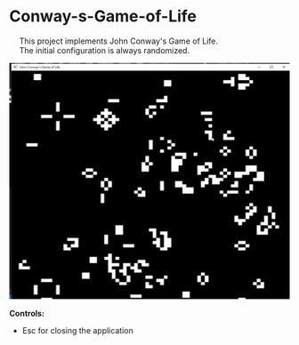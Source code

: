 # Conway-s-Game-of-Life

&emsp; This project implements John Conway's Game of Life. <br/>
&emsp; The initial configuration is always randomized. <br/>

<p align = "center">
  <img width="505" height="425" src="https://github.com/Razvan48/Conway-s-Game-of-Life/blob/main/Demo/Conway's Game of Life Demo.gif">
</p>

**Controls:** <br/>
- Esc for closing the application <br/>

